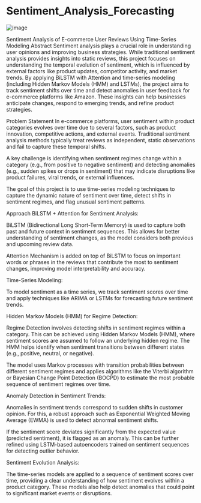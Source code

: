 # Sentiment_Analysis_Forecasting

![image](https://github.com/user-attachments/assets/b94acfa3-efb3-417b-b3e2-d0cccd3a685c)


Sentiment Analysis of E-commerce User Reviews Using Time-Series Modeling
Abstract
Sentiment analysis plays a crucial role in understanding user opinions and improving business strategies. While traditional sentiment analysis provides insights into static reviews, this project focuses on understanding the temporal evolution of sentiment, which is influenced by external factors like product updates, competitor activity, and market trends. By applying BiLSTM with Attention and time-series modeling (including Hidden Markov Models (HMM) and LSTMs), the project aims to track sentiment shifts over time and detect anomalies in user feedback for e-commerce platforms like Amazon. These insights can help businesses anticipate changes, respond to emerging trends, and refine product strategies.

Problem Statement
In e-commerce platforms, user sentiment within product categories evolves over time due to several factors, such as product innovation, competitive actions, and external events. Traditional sentiment analysis methods typically treat reviews as independent, static observations and fail to capture these temporal shifts.

A key challenge is identifying when sentiment regimes change within a category (e.g., from positive to negative sentiment) and detecting anomalies (e.g., sudden spikes or drops in sentiment) that may indicate disruptions like product failures, viral trends, or external influences.

The goal of this project is to use time-series modeling techniques to capture the dynamic nature of sentiment over time, detect shifts in sentiment regimes, and flag unusual sentiment patterns.

Approach
BiLSTM + Attention for Sentiment Analysis:

BiLSTM (Bidirectional Long Short-Term Memory) is used to capture both past and future context in sentiment sequences. This allows for better understanding of sentiment changes, as the model considers both previous and upcoming review data.

Attention Mechanism is added on top of BiLSTM to focus on important words or phrases in the reviews that contribute the most to sentiment changes, improving model interpretability and accuracy.

Time-Series Modeling:

To model sentiment as a time series, we track sentiment scores over time and apply techniques like ARIMA or LSTMs for forecasting future sentiment trends.

Hidden Markov Models (HMM) for Regime Detection:

Regime Detection involves detecting shifts in sentiment regimes within a category. This can be achieved using Hidden Markov Models (HMM), where sentiment scores are assumed to follow an underlying hidden regime. The HMM helps identify when sentiment transitions between different states (e.g., positive, neutral, or negative).

The model uses Markov processes with transition probabilities between different sentiment regimes and applies algorithms like the Viterbi algorithm or Bayesian Change Point Detection (BOCPD) to estimate the most probable sequence of sentiment regimes over time.

Anomaly Detection in Sentiment Trends:

Anomalies in sentiment trends correspond to sudden shifts in customer opinion. For this, a robust approach such as Exponential Weighted Moving Average (EWMA) is used to detect abnormal sentiment shifts.

If the sentiment score deviates significantly from the expected value (predicted sentiment), it is flagged as an anomaly. This can be further refined using LSTM-based autoencoders trained on sentiment sequences for detecting outlier behavior.

Sentiment Evolution Analysis:

The time-series models are applied to a sequence of sentiment scores over time, providing a clear understanding of how sentiment evolves within a product category. These models also help detect anomalies that could point to significant market events or disruptions.
